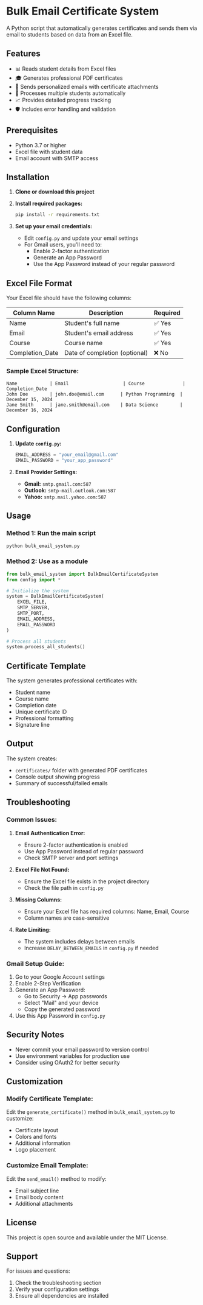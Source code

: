 # Bulk Email Certificate System

A Python script that automatically generates certificates and sends them via email to students based on data from an Excel file.

## Features

- 📊 Reads student details from Excel files
- 🎓 Generates professional PDF certificates
- 📧 Sends personalized emails with certificate attachments
- 🔄 Processes multiple students automatically
- 📈 Provides detailed progress tracking
- 🛡️ Includes error handling and validation

## Prerequisites

- Python 3.7 or higher
- Excel file with student data
- Email account with SMTP access

## Installation

1. **Clone or download this project**

2. **Install required packages:**
   ```bash
   pip install -r requirements.txt
   ```

3. **Set up your email credentials:**
   - Edit `config.py` and update your email settings
   - For Gmail users, you'll need to:
     - Enable 2-factor authentication
     - Generate an App Password
     - Use the App Password instead of your regular password

## Excel File Format

Your Excel file should have the following columns:

| Column Name | Description | Required |
|-------------|-------------|----------|
| Name | Student's full name | ✅ Yes |
| Email | Student's email address | ✅ Yes |
| Course | Course name | ✅ Yes |
| Completion_Date | Date of completion (optional) | ❌ No |

### Sample Excel Structure:
```
Name            | Email                    | Course              | Completion_Date
John Doe        | john.doe@email.com      | Python Programming  | December 15, 2024
Jane Smith      | jane.smith@email.com    | Data Science        | December 16, 2024
```

## Configuration

1. **Update `config.py`:**
   ```python
   EMAIL_ADDRESS = "your_email@gmail.com"
   EMAIL_PASSWORD = "your_app_password"
   ```

2. **Email Provider Settings:**
   - **Gmail:** `smtp.gmail.com:587`
   - **Outlook:** `smtp-mail.outlook.com:587`
   - **Yahoo:** `smtp.mail.yahoo.com:587`

## Usage

### Method 1: Run the main script
```bash
python bulk_email_system.py
```

### Method 2: Use as a module
```python
from bulk_email_system import BulkEmailCertificateSystem
from config import *

# Initialize the system
system = BulkEmailCertificateSystem(
    EXCEL_FILE, 
    SMTP_SERVER, 
    SMTP_PORT, 
    EMAIL_ADDRESS, 
    EMAIL_PASSWORD
)

# Process all students
system.process_all_students()
```

## Certificate Template

The system generates professional certificates with:
- Student name
- Course name
- Completion date
- Unique certificate ID
- Professional formatting
- Signature line

## Output

The system creates:
- `certificates/` folder with generated PDF certificates
- Console output showing progress
- Summary of successful/failed emails

## Troubleshooting

### Common Issues:

1. **Email Authentication Error:**
   - Ensure 2-factor authentication is enabled
   - Use App Password instead of regular password
   - Check SMTP server and port settings

2. **Excel File Not Found:**
   - Ensure the Excel file exists in the project directory
   - Check the file path in `config.py`

3. **Missing Columns:**
   - Ensure your Excel file has required columns: Name, Email, Course
   - Column names are case-sensitive

4. **Rate Limiting:**
   - The system includes delays between emails
   - Increase `DELAY_BETWEEN_EMAILS` in `config.py` if needed

### Gmail Setup Guide:

1. Go to your Google Account settings
2. Enable 2-Step Verification
3. Generate an App Password:
   - Go to Security → App passwords
   - Select "Mail" and your device
   - Copy the generated password
4. Use this App Password in `config.py`

## Security Notes

- Never commit your email password to version control
- Use environment variables for production use
- Consider using OAuth2 for better security

## Customization

### Modify Certificate Template:
Edit the `generate_certificate()` method in `bulk_email_system.py` to customize:
- Certificate layout
- Colors and fonts
- Additional information
- Logo placement

### Customize Email Template:
Edit the `send_email()` method to modify:
- Email subject line
- Email body content
- Additional attachments

## License

This project is open source and available under the MIT License.

## Support

For issues and questions:
1. Check the troubleshooting section
2. Verify your configuration settings
3. Ensure all dependencies are installed 